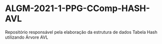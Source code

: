 # ALGM-2021-1-PPG-CComp-HASH-AVL
Repositório responsável pela elaboração da estrutura de dados Tabela Hash utilizando Árvore AVL
